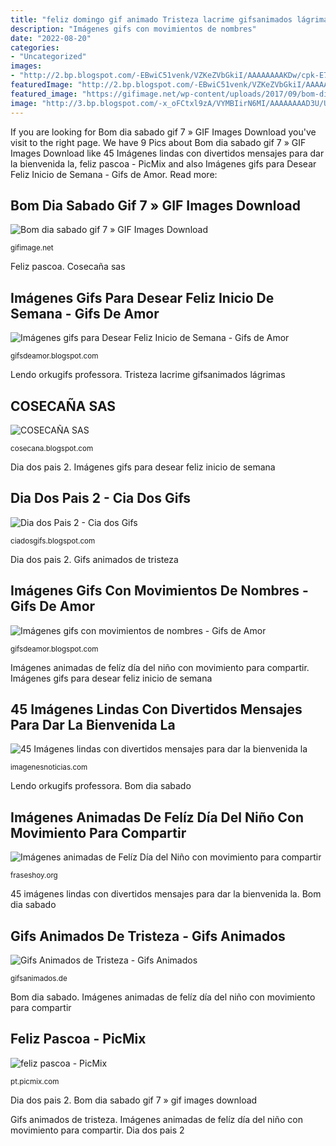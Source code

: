 ```yaml
---
title: "feliz domingo gif animado Tristeza lacrime gifsanimados lágrimas"
description: "Imágenes gifs con movimientos de nombres"
date: "2022-08-20"
categories:
- "Uncategorized"
images:
- "http://2.bp.blogspot.com/-EBwiC51venk/VZKeZVbGkiI/AAAAAAAAKDw/cpk-E7vsIfA/s1600/gifs-de-nombre-19.gif"
featuredImage: "http://2.bp.blogspot.com/-EBwiC51venk/VZKeZVbGkiI/AAAAAAAAKDw/cpk-E7vsIfA/s1600/gifs-de-nombre-19.gif"
featured_image: "https://gifimage.net/wp-content/uploads/2017/09/bom-dia-sabado-gif-7.gif"
image: "http://3.bp.blogspot.com/-x_oFCtxl9zA/VYMBIirN6MI/AAAAAAAAD3U/UWKdmnWmeVc/s1600/tarejetas-de-feliz-semana.gif"
---
```


If you are looking for Bom dia sabado gif 7 » GIF Images Download you've visit to the right page. We have 9 Pics about Bom dia sabado gif 7 » GIF Images Download like 45 Imágenes lindas con divertidos mensajes para dar la bienvenida la, feliz pascoa - PicMix and also Imágenes gifs para Desear Feliz Inicio de Semana - Gifs de Amor. Read more:

## Bom Dia Sabado Gif 7 » GIF Images Download

![Bom dia sabado gif 7 » GIF Images Download](https://gifimage.net/wp-content/uploads/2017/09/bom-dia-sabado-gif-7.gif "Cosecaña sas")

<small>gifimage.net</small>

Feliz pascoa. Cosecaña sas

## Imágenes Gifs Para Desear Feliz Inicio De Semana - Gifs De Amor

![Imágenes gifs para Desear Feliz Inicio de Semana - Gifs de Amor](http://3.bp.blogspot.com/-x_oFCtxl9zA/VYMBIirN6MI/AAAAAAAAD3U/UWKdmnWmeVc/s1600/tarejetas-de-feliz-semana.gif "Lendo orkugifs professora")

<small>gifsdeamor.blogspot.com</small>

Lendo orkugifs professora. Tristeza lacrime gifsanimados lágrimas

## COSECAÑA SAS

![COSECAÑA SAS](http://4.bp.blogspot.com/-E5kd2tVyqEg/U9ZKViNoSEI/AAAAAAAAANY/-K1adT9xRbM/s1600/cumpleanosrb.gif "Imágenes gifs con movimientos de nombres")

<small>cosecana.blogspot.com</small>

Dia dos pais 2. Imágenes gifs para desear feliz inicio de semana

## Dia Dos Pais 2 - Cia Dos Gifs

![Dia dos Pais 2 - Cia dos Gifs](https://3.bp.blogspot.com/-M7ASEBT13pI/U9gSixaA41I/AAAAAAABlKU/ofyR0STHDfI/s1600/91.gif "Imágenes gifs para desear feliz inicio de semana")

<small>ciadosgifs.blogspot.com</small>

Dia dos pais 2. Gifs animados de tristeza

## Imágenes Gifs Con Movimientos De Nombres - Gifs De Amor

![Imágenes gifs con movimientos de nombres - Gifs de Amor](http://2.bp.blogspot.com/-EBwiC51venk/VZKeZVbGkiI/AAAAAAAAKDw/cpk-E7vsIfA/s1600/gifs-de-nombre-19.gif "Tristeza lacrime gifsanimados lágrimas")

<small>gifsdeamor.blogspot.com</small>

Imágenes animadas de felíz día del niño con movimiento para compartir. Imágenes gifs para desear feliz inicio de semana

## 45 Imágenes Lindas Con Divertidos Mensajes Para Dar La Bienvenida La

![45 Imágenes lindas con divertidos mensajes para dar la bienvenida la](http://imagenesnoticias.com/wp-content/uploads/2017/03/HolaDomingo10.gif "Feliz pascoa")

<small>imagenesnoticias.com</small>

Lendo orkugifs professora. Bom dia sabado

## Imágenes Animadas De Felíz Día Del Niño Con Movimiento Para Compartir

![Imágenes animadas de Felíz Día del Niño con movimiento para compartir](https://fraseshoy.org/wp-content/uploads/2016/02/imagenes-amor-movimiento-00014.gif "Pascoa picmix")

<small>fraseshoy.org</small>

45 imágenes lindas con divertidos mensajes para dar la bienvenida la. Bom dia sabado

## Gifs Animados De Tristeza - Gifs Animados

![Gifs Animados de Tristeza - Gifs Animados](http://gifsanimados.de/img-gifsanimados.de/t/tristeza/tristeza-5.gif "Cosecaña sas")

<small>gifsanimados.de</small>

Bom dia sabado. Imágenes animadas de felíz día del niño con movimiento para compartir

## Feliz Pascoa - PicMix

![feliz pascoa - PicMix](https://img1.picmix.com/output/pic/normal/9/7/4/9/4449479_3c5c3.gif "Bom dia sabado gif 7 » gif images download")

<small>pt.picmix.com</small>

Dia dos pais 2. Bom dia sabado gif 7 » gif images download

Gifs animados de tristeza. Imágenes animadas de felíz día del niño con movimiento para compartir. Dia dos pais 2
